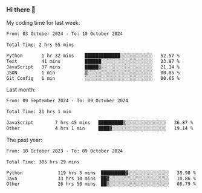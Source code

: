 ### Hi there 👋

My coding time for last week:

<!--START_SECTION:week-->

```txt
From: 03 October 2024 - To: 10 October 2024

Total Time: 2 hrs 55 mins

Python       1 hr 32 mins    █████████████░░░░░░░░░░░░   52.57 %
Text         41 mins         ██████░░░░░░░░░░░░░░░░░░░   23.87 %
JavaScript   37 mins         █████▒░░░░░░░░░░░░░░░░░░░   21.14 %
JSON         1 min           ▒░░░░░░░░░░░░░░░░░░░░░░░░   00.85 %
Git Config   1 min           ░░░░░░░░░░░░░░░░░░░░░░░░░   00.65 %
```

<!--END_SECTION:week-->

Last month:

<!--START_SECTION:month-->

```txt
From: 09 September 2024 - To: 09 October 2024

Total Time: 21 hrs 1 min

JavaScript        7 hrs 45 mins   █████████▒░░░░░░░░░░░░░░░   36.87 %
Other             4 hrs 1 min     ████▓░░░░░░░░░░░░░░░░░░░░   19.14 %
```

<!--END_SECTION:month-->

The past year:

<!--START_SECTION:year-->

```txt
From: 10 October 2023 - To: 09 October 2024

Total Time: 305 hrs 29 mins

Python             119 hrs 5 mins  █████████▓░░░░░░░░░░░░░░░   38.98 %
Java               33 hrs 10 mins  ██▓░░░░░░░░░░░░░░░░░░░░░░   10.86 %
Other              26 hrs 50 mins  ██▒░░░░░░░░░░░░░░░░░░░░░░   08.79 %
```

<!--END_SECTION:year-->
